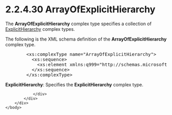 <html dir="LTR" xmlns:mshelp="http://msdn.microsoft.com/mshelp" xmlns:ddue="http://ddue.schemas.microsoft.com/authoring/2003/5" xmlns:xlink="http://www.w3.org/1999/xlink" xmlns:tool="http://www.microsoft.com/tooltip">
    <head>
        <meta http-equiv="Content-Type" content="text/html; CHARSET=utf-8"></meta>
        <meta name="save" content="history"></meta>
        <title>2.2.4.30 ArrayOfExplicitHierarchy</title>
        <xml>
            <mshelp:toctitle title="2.2.4.30 ArrayOfExplicitHierarchy"></mshelp:toctitle>
            <mshelp:rltitle title="[MS-SSMDSWS-15]: ArrayOfExplicitHierarchy"></mshelp:rltitle>
            <mshelp:keyword index="A" term="3672eba5-58e4-4509-b42d-1e4d12a52de0"></mshelp:keyword>
            <mshelp:attr name="DCSext.ContentType" value="open specification"></mshelp:attr>
            <mshelp:attr name="AssetID" value="3672eba5-58e4-4509-b42d-1e4d12a52de0"></mshelp:attr>
            <mshelp:attr name="TopicType" value="kbRef"></mshelp:attr>
            <mshelp:attr name="DCSext.Title" value="[MS-SSMDSWS-15]: ArrayOfExplicitHierarchy" />
        </xml>
    </head>
    <body>
        <div id="header">
            <h1 class="heading">2.2.4.30 ArrayOfExplicitHierarchy</h1>
        </div>
        <div id="mainSection">
            <div id="mainBody">
                <div id="allHistory" class="saveHistory"></div>
                <div id="sectionSection0" class="section" name="collapseableSection">
                    

<p>The <b>ArrayOfExplicitHierarchy</b> complex type specifies a
collection of <a href="ef7e91cb-dd0a-428d-9c0b-3589741706e0.html">ExplicitHierarchy</a>
complex types.</p>

<p>The following is the XML schema definition of the <b>ArrayOfExplicitHierarchy</b>
complex type.</p>

<dl>
<dd>
<div><pre>   &lt;xs:complexType name=&quot;ArrayOfExplicitHierarchy&quot;&gt;
     &lt;xs:sequence&gt;
       &lt;xs:element xmlns:q999=&quot;http://schemas.microsoft.com/sqlserver/masterdataservices/2009/09&quot; minOccurs=&quot;0&quot; maxOccurs=&quot;unbounded&quot; name=&quot;ExplicitHierarchy&quot; nillable=&quot;true&quot; type=&quot;q999:ExplicitHierarchy&quot; xmlns:xs=&quot;http://www.w3.org/2001/XMLSchema&quot; /&gt;
     &lt;/xs:sequence&gt;
   &lt;/xs:complexType&gt;
</pre></div>
</dd></dl>

<p><b>ExplicitHierarchy</b>: Specifies the <b>ExplicitHierarchy</b>
complex type. </p>


                </div>
            </div>
        </div>
    </body>
</html>